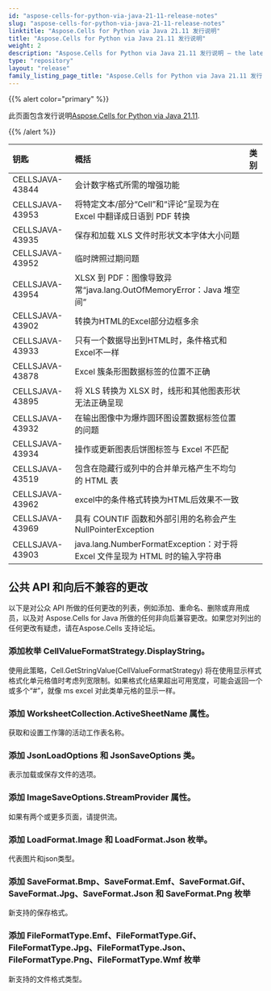 ```yaml
---
id: "aspose-cells-for-python-via-java-21-11-release-notes"
slug: "aspose-cells-for-python-via-java-21-11-release-notes"
linktitle: "Aspose.Cells for Python via Java 21.11 发行说明"
title: "Aspose.Cells for Python via Java 21.11 发行说明"
weight: 2
description: "Aspose.Cells for Python via Java 21.11 发行说明 – the latest updates and fixes."
type: "repository"
layout: "release"
family_listing_page_title: "Aspose.Cells for Python via Java 21.11 发行说明"
---
```

{{% alert color="primary" %}}

此页面包含发行说明[Aspose.Cells for Python via Java 21.11](https://releases.aspose.com/cells/python-java/new-releases/aspose.cells-for-python-via-java-21.11/).

{{% /alert %}}

|**钥匙**|**概括**|**类别**|
|:- |:- |:- |
|CELLSJAVA-43844|会计数字格式所需的增强功能|
|CELLSJAVA-43953|将特定文本/部分“Cell”和“评论”呈现为在 Excel 中翻译成日语到 PDF 转换|
|CELLSJAVA-43935|保存和加载 XLS 文件时形状文本字体大小问题|
|CELLSJAVA-43952|临时牌照过期问题|
|CELLSJAVA-43954|XLSX 到 PDF：图像导致异常“java.lang.OutOfMemoryError：Java 堆空间”|
|CELLSJAVA-43902|转换为HTML的Excel部分边框多余|
|CELLSJAVA-43933|只有一个数据导出到HTML时，条件格式和Excel不一样|
|CELLSJAVA-43878|Excel 簇条形图数据标签的位置不正确|
|CELLSJAVA-43895|将 XLS 转换为 XLSX 时，线形和其他图表形状无法正确呈现|
|CELLSJAVA-43932|在输出图像中为爆炸圆环图设置数据标签位置的问题|
|CELLSJAVA-43934|操作或更新图表后饼图标签与 Excel 不匹配|
|CELLSJAVA-43519|包含在隐藏行或列中的合并单元格产生不均匀的 HTML 表|
|CELLSJAVA-43962|excel中的条件格式转换为HTML后效果不一致|
|CELLSJAVA-43969|具有 COUNTIF 函数和外部引用的名称会产生 NullPointerException|
|CELLSJAVA-43903|java.lang.NumberFormatException：对于将 Excel 文件呈现为 HTML 时的输入字符串|

## **公共 API 和向后不兼容的更改**

以下是对公众 API 所做的任何更改的列表，例如添加、重命名、删除或弃用成员，以及对 Aspose.Cells for Java 所做的任何非向后兼容更改。如果您对列出的任何更改有疑虑，请在Aspose.Cells 支持论坛。

### **添加枚举 CellValueFormatStrategy.DisplayString。**

使用此策略，Cell.GetStringValue(CellValueFormatStrategy) 将在使用显示样式格式化单元格值时考虑列宽限制。如果格式化结果超出可用宽度，可能会返回一个或多个“#”，就像 ms excel 对此类单元格的显示一样。

### **添加 WorksheetCollection.ActiveSheetName 属性。**

获取和设置工作簿的活动工作表名称。

### **添加 JsonLoadOptions 和 JsonSaveOptions 类。**

表示加载或保存文件的选项。

### **添加 ImageSaveOptions.StreamProvider 属性。**

如果有两个或更多页面，请提供流。

### **添加 LoadFormat.Image 和 LoadFormat.Json 枚举。**

代表图片和json类型。

### **添加 SaveFormat.Bmp、SaveFormat.Emf、SaveFormat.Gif、SaveFormat.Jpg、SaveFormat.Json 和 SaveFormat.Png 枚举**

新支持的保存格式。

### **添加 FileFormatType.Emf、FileFormatType.Gif、FileFormatType.Jpg、FileFormatType.Json、FileFormatType.Png、FileFormatType.Wmf 枚举**

新支持的文件格式类型。

